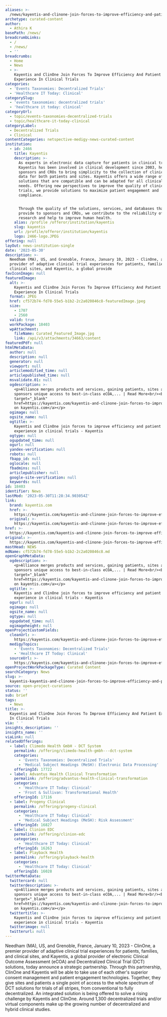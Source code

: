 ```yaml
---
aliases: >-
  /news/kayentis-and-clinone-join-forces-to-improve-efficiency-and-patient-experience-in-clinical-trials
archetype: curated-content
author:
  - Athira K
basePath: /news/
breadcrumbLinks:
  - /
  - /news/
  - ''
breadcrumbs:
  - Home
  - News
  - >-
    Kayentis and ClinOne Join Forces To Improve Efficiency And Patient
    Experience In Clinical Trials
categories:
  - 'Events Taxonomies: Decentralized Trials'
  - 'Healthcare IT Today: Clinical'
categorySlug:
  - 'events taxonomies: decentralized trials'
  - 'healthcare it today: clinical'
categoryUrl:
  - topic/events-taxonomies-decentralized-trials
  - topic/healthcare-it-today-clinical
categoryLabel:
  - Decentralized Trials
  - Clinical
contentCategories: netspective-medigy-news-curated-content
institution:
  - id: 2466
    title: Kayentis
    description: >-
      As experts in electronic data capture for patients in clinical trials,
      Kayentis has been involved in clinical development since 2003, helping
      sponsors and CROs to bring simplicity to the collection of clinical trials
      data for both patients and sites. Kayentis offers a wide range of eCOA
      solutions that are compatible and can be adapted for all clinical trial
      needs. Offering new perspectives to improve the quality of clinical
      trials, we provide solutions to maximize patient engagement and
      compliance.


      Through the quality of the solutions, services, and databases that we
      provide to sponsors and CROs, we contribute to the reliability of clinical
      research and help to improve human health.
    alias: /profile /offeror/institution/kayentis
    slug: kayentis
    url: /profile/offeror/institution/kayentis
    logo: 2466-logo.JPEG
offering: null
layOut: news-institution-single
date: '2023-05-30'
description: >-
  Needham (MA), US, and Grenoble, France, January 10, 2023 - ClinOne, a premier
  provider of adaptive clinical trial experiences for patients, families, and
  clinical sites, and Kayentis, a global provide
favIconImage: null
featuredImage:
  alt: >-
    Kayentis and ClinOne Join Forces To Improve Efficiency And Patient
    Experience In Clinical Trials
  format: JPEG
  href: cf572b74-fd78-55e5-b1b2-2c2a020846c8-featuredImage.jpeg
  size:
    - 1707
    - 2560
  valid: true
  workPackage: 18403
  wpAttachment:
    fileName: Curated_Featured_Image.jpg
    link: /api/v3/attachments/34663/content
featuredPdf: null
htmlMetaData:
  author: null
  description: null
  generator: null
  viewport: null
  articlemodified_time: null
  articlepublished_time: null
  msvalidate.01: null
  ogdescription: >-
    <p>Alliance merges products and services, gaining patients, sites and
    sponsors unique access to best-in-class eCOA,... | Read More<br/><br/><a
    target="_blank"
    href=https://kayentis.com/kayentis-and-clinone-join-forces-to-improve-efficiency-and-patient-experience-in-clinical-trials/>Read
    on kayentis.com</a></p>
  ogimage: null
  ogsite_name: null
  ogtitle: >-
    Kayentis and ClinOne join forces to improve efficiency and patient
    experience in clinical trials - Kayentis
  ogtype: null
  ogupdated_time: null
  ogurl: null
  yandex-verification: null
  robots: null
  fbapp_id: null
  oglocale: null
  fbadmins: null
  articlepublisher: null
  google-site-verification: null
  keywords: null
id: 18403
identifier: News
lastMod: '2023-05-30T11:28:34.903054Z'
link:
  brand: kayentis.com
  href: >-
    https://kayentis.com/kayentis-and-clinone-join-forces-to-improve-efficiency-and-patient-experience-in-clinical-trials/
  original: >-
    https://kayentis.com/kayentis-and-clinone-join-forces-to-improve-efficiency-and-patient-experience-in-clinical-trials/
href: >-
  https://kayentis.com/kayentis-and-clinone-join-forces-to-improve-efficiency-and-patient-experience-in-clinical-trials/
original: >-
  https://kayentis.com/kayentis-and-clinone-join-forces-to-improve-efficiency-and-patient-experience-in-clinical-trials/
mastHead: NEWS
mdName: cf572b74-fd78-55e5-b1b2-2c2a020846c8.md
openGraphMetaData:
  ogdescription: >-
    <p>Alliance merges products and services, gaining patients, sites and
    sponsors unique access to best-in-class eCOA,... | Read More<br/><br/><a
    target="_blank"
    href=https://kayentis.com/kayentis-and-clinone-join-forces-to-improve-efficiency-and-patient-experience-in-clinical-trials/>Read
    on kayentis.com</a></p>
  ogtitle: >-
    Kayentis and ClinOne join forces to improve efficiency and patient
    experience in clinical trials - Kayentis
  ogurl: null
  ogimage: null
  ogsite_name: null
  ogtype: null
  ogupdated_time: null
  ogimageheight: null
openProjectCustomFields:
  cleanUrl: >-
    https://kayentis.com/kayentis-and-clinone-join-forces-to-improve-efficiency-and-patient-experience-in-clinical-trials/
  medigyTopics:
    - 'Events Taxonomies: Decentralized Trials'
    - 'Healthcare IT Today: Clinical'
  sourceUrl: >-
    https://kayentis.com/kayentis-and-clinone-join-forces-to-improve-efficiency-and-patient-experience-in-clinical-trials/
openProjectWorkPackageType: Curated Content
searchCategory: News
slug: >-
  kayentis-kayentis-and-clinone-join-forces-to-improve-efficiency-and-patient-experience-in-clinical-trials
source: open-project-curations
status: ''
sub: brief
tags:
  - News
title: >-
  Kayentis and ClinOne Join Forces To Improve Efficiency And Patient Experience
  In Clinical Trials
via: ' '
insights_description: ''
insights_name: ''
viaLink: null
relatedOfferings:
  - label: Climedo Health GmbH - DCT System
    permalink: /offering/climedo-health-gmbh---dct-system
    categories:
      - 'Events Taxonomies: Decentralized Trials'
      - 'Medical Subject Headings (MeSH): Electronic Data Processing'
    offeringId: 17722
  - label: Advantus Health Clinical Transformation
    permalink: /offering/advantus-health-clinical-transformation
    categories:
      - 'Healthcare IT Today: Clinical'
      - 'Frost & Sullivan: Transformational Health'
    offeringId: 17116
  - label: Progeny Clinical
    permalink: /offering/progeny-clinical
    categories:
      - 'Healthcare IT Today: Clinical'
      - 'Medical Subject Headings (MeSH): Risk Assessment'
    offeringId: 16827
  - label: Clinion EDC
    permalink: /offering/clinion-edc
    categories:
      - 'Healthcare IT Today: Clinical'
    offeringId: 16263
  - label: Playback Health
    permalink: /offering/playback-health
    categories:
      - 'Healthcare IT Today: Clinical'
    offeringId: 16028
twitterMetaData:
  twittercard: null
  twitterdescription: >-
    <p>Alliance merges products and services, gaining patients, sites and
    sponsors unique access to best-in-class eCOA,... | Read More<br/><br/><a
    target="_blank"
    href=https://kayentis.com/kayentis-and-clinone-join-forces-to-improve-efficiency-and-patient-experience-in-clinical-trials/>Read
    on kayentis.com</a></p>
  twittertitle: >-
    Kayentis and ClinOne join forces to improve efficiency and patient
    experience in clinical trials - Kayentis
  twitterimage: null
  twitterurl: null
---
```

<p>Needham (MA), US, and Grenoble, France, January 10, 2023 - ClinOne, a premier provider of adaptive clinical trial experiences for patients, families, and clinical sites, and Kayentis, a global provider of electronic Clinical Outcome Assessment (eCOA) and Decentralized Clinical Trial (DCT) solutions, today announce a strategic partnership. Through this partnership, ClinOne and Kayentis will be able to take use of each other's superior consent management and patient engagement technologies. Together, they give sites and patients a single point of access to the whole spectrum of DCT solutions for trials of all stripes, from conventional to fully decentralized. An integrated solution is being offered to solve a rising challenge by Kayentis and ClinOne. Around 1,300 decentralized trials and/or virtual components make up the growing number of decentralized and hybrid clinical studies.</p>